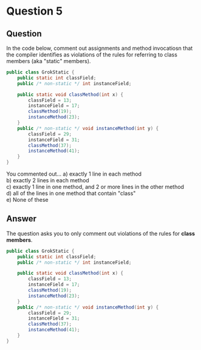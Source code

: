 # Question 5
## Question
In the code below, comment out assignments and method invocatiosn that the compiler identifies as violations of the rules for referring to class members (aka "static" members).
```java
public class GrokStatic {
	public static int classField;
	public /* non-static */ int instanceField;

	public static void classMethod(int x) {
		classField = 13;
		instanceField = 17;
		classMethod(19);
		instanceMethod(23);
	}
	public /* non-static */ void instanceMethod(int y) {
		classField = 29;
		instanceField = 31;
		classMethod(37);
		instanceMethod(41);
	}
}
```
You commented out...
a) exactly 1 line in each method   
b) exactly 2 lines in each method  
c) exactly 1 line in one method, and 2 or more lines in the other method  
d) all of the lines in one method that contain "class"  
e) None of these  
## Answer
The question asks you to only comment out violations of the rules for **class members**.

```java
public class GrokStatic {
	public static int classField;
	public /* non-static */ int instanceField;

	public static void classMethod(int x) {
		classField = 13;
		instanceField = 17;
		classMethod(19);
		instanceMethod(23);
	}
	public /* non-static */ void instanceMethod(int y) {
		classField = 29;
		instanceField = 31;
		classMethod(37);
		instanceMethod(41);
	}
}
```